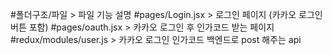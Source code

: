 #폴더구조/파일 > 파일 기능 설명
#pages/Login.jsx > 로그인 페이지 (카카오 로그인 버튼 포함)
#pages/oauth.jsx > 카카오 로그인 후 인가코드 받는 페이지
#redux/modules/user.js > 카카오 로그인 인가코드 백엔드로 post 해주는 api
